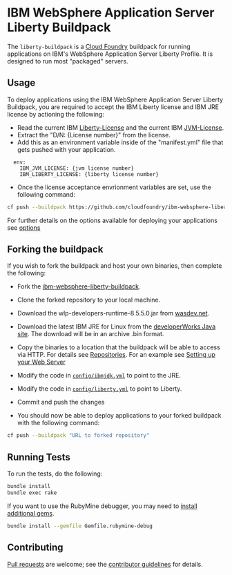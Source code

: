 # IBM WebSphere Application Server Liberty Buildpack

The `liberty-buildpack` is a [Cloud Foundry][] buildpack for running applications on IBM's WebSphere Application Server Liberty Profile.  It is designed to run most "packaged" servers.

## Usage
To deploy applications using the IBM WebSphere Application Server Liberty Buildpack, you are required to accept the IBM Liberty license and IBM JRE license by actioning the following:
* Read the current IBM [Liberty-License][] and the current IBM [JVM-License][].
* Extract the "D/N: {License number}" from the license.
* Add this as an environment variable inside of the "manifest.yml" file that gets pushed with your application.

```
  env:
    IBM_JVM_LICENSE: {jvm license number}
    IBM_LIBERTY_LICENSE: {liberty license number}
```

* Once the license acceptance envrionment variables are set, use the following command:

```bash
cf push --buildpack https://github.com/cloudfoundry/ibm-websphere-liberty-buildpack.git
```
For further details on the options available for deploying your applications see [options][]

## Forking the buildpack   
If you wish to fork the buildpack and host your own binaries, then complete the following:

* Fork the [ibm-websphere-liberty-buildpack](https://github.com/cloudfoundry/ibm-websphere-liberty-buildpack).

* Clone the forked repository to your local machine.

* Download the wlp-developers-runtime-8.5.5.0.jar from [wasdev.net](http://wasdev.net).

* Download the latest IBM JRE for Linux from the [developerWorks Java site][].
  The download will be in an archive .bin format.
   
* Copy the binaries to a location that the buildpack will be able to access via HTTP. For details see
  [Repositories][]. For an example see [Setting up your Web Server][example]

* Modify the code in [`config/ibmjdk.yml`][ibmjdk.yml] to point to the JRE.

* Modify the code in [`config/liberty.yml`][liberty.yml] to point to Liberty.

* Commit and push the changes

* You should now be able to deploy applications to your forked buildpack with the following command:

```bash
cf push --buildpack "URL to forked repository"
```
    

## Running Tests
To run the tests, do the following:

```bash
bundle install
bundle exec rake
```

If you want to use the RubyMine debugger, you may need to [install additional gems][].

```bash
bundle install --gemfile Gemfile.rubymine-debug
```

## Contributing
[Pull requests][] are welcome; see the [contributor guidelines][] for details.

[Apache License]: http://www.apache.org/licenses/LICENSE-2.0
[Cloud Foundry]: http://www.cloudfoundry.com
[contributor guidelines]: CONTRIBUTING.md
[GitHub's forking functionality]: https://help.github.com/articles/fork-a-repo
[install additional gems]: http://stackoverflow.com/questions/11732715/how-do-i-install-ruby-debug-base19x-on-mountain-lion-for-intellij
[pull request]: https://help.github.com/articles/using-pull-requests
[Pull requests]: http://help.github.com/send-pull-requests
[example]: docs/installation.md#setting-up-your-web-server
[options]: docs/server-xml-options.md
[Repositories]: docs/util-repositories.md
[ibmjdk.yml]: config/ibmjdk.yml
[liberty.yml]: config/liberty.yml
[developerWorks Java site]: https://www.ibm.com/developerworks/java/jdk/
[Liberty-License]: http://public.dhe.ibm.com/ibmdl/export/pub/software/websphere/wasdev/downloads/wlp/8.5.5.0/lafiles/runtime//en.html
[JVM-License]: http://www14.software.ibm.com/cgi-bin/weblap/lap.pl?la_formnum=&li_formnum=L-AWON-8GALN9&title=IBM%C2%AE+SDK%2C+Java-+Technology+Edition%2C+Version+7.0&l=en
